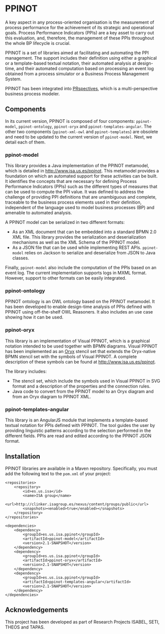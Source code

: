 PPINOT
======

A key aspect in any process-oriented organisation is the measurement of process performance for the achievement of its
strategic and operational goals. Process Performance Indicators (PPIs) are a key asset to carry out this evaluation,
and, therefore, the management of these PPIs throughout the whole BP lifecycle is crucial.

PPINOT is a set of libraries aimed at facilitating and automating the PPI management. The support includes their
definition using either a graphical or a template-based textual notation, their automated analysis at design-time, and
their automated computation based on processing an event log obtained from a process simulator or a Business Process
Management System.

PPINOT has been integrated into [PRspectives](http://github.com/isa-group/prspectives), which is a multi-perspective
business process modeler.

Components
----------

In its current version, PPINOT is composed of four components: `ppinot-model`, `ppinot-ontology`, `ppinot-oryx` and
`ppinot-templates-angular`. The other two components (`ppinot-xml-owl` and `ppinot-templates`) are obsolete and need
to be updated to the current version of `ppinot-model`. Next, we detail each of them.

### ppinot-model ###

This library provides a Java implementation of the PPINOT metamodel, which is detailed in http://www.isa.us.es/ppinot.
This metamodel provides a foundation on which an automated support for these activities can be built. It identifies the
concepts that are necessary for defining Process Performance Indicators (PPIs) such as the different types of measures
that can be used to compute the PPI value. It was defined to address the challenge of providing PPI definitions that
are unambiguous and complete, traceable to the business process elements used in their definition, independent of the
language used to model business processes (BP) and amenable to automated analysis.

A PPINOT model can be serialized in two different formats:
* As an XML document that can be embedded into a standard BPMN 2.0 XML file. This library provides the serialization and
deserialization mechanisms as well as the XML Schema of the PPINOT model.
* As a JSON file that can be used while implementing REST APIs. `ppinot-model` relies on Jackson to serialize and
deserialize from JSON to Java classes.

Finally, `ppinot-model` also include the computation of the PPIs based on an event log. The current implementation
supports logs in MXML format. However, support to other formats can be easily integrated.

### ppinot-ontology ###

PPINOT ontology is an OWL ontology based on the PPINOT metamodel. It has been developed to enable design-time analysis
of PPIs defined with PPINOT using off-the-shelf OWL Reasoners. It also includes an use case showing how it can be used.

### ppinot-oryx ###

This library is an implementation of Visual PPINOT, which is a graphical notation intended to be used together with
BPMN diagrams. Visual PPINOT has been implemented as an [Oryx](http://bpt.hpi.uni-potsdam.de/Oryx) stencil set that
extends the Oryx-native BPMN stencil set with the symbols of Visual PPINOT. A complete description of these symbols can
be found at <http://www.isa.us.es/ppinot>.

The library includes:
* The stencil set, which include the symbols used in Visual PPINOT in SVG format and a description of the properties and
the connection rules.
* Java code to convert from the PPINOT model to an Oryx diagram and from an Oryx diagram to PPINOT XML.

### ppinot-templates-angular ###

This library is an AngularJS module that implements a template-based textual notation for PPIs defined with PPINOT. The
tool guides the user by providing linguistic patterns according to the selection performed in the different fields.
PPIs are read and edited according to the PPINOT JSON format.

Installation
------------

PPINOT libraries are available in a Maven repository. Specifically, you must add the following text to the `pom.xml`
of your project:

```
<repositories>
    <repository>
        <id>es.us.isa</id>
        <name>ISA group</name>
        <url>http://clinker.isagroup.es/nexus/content/groups/public</url>
        <snapshots><enabled>true</enabled></snapshots>
    </repository>
</repositories>

<dependencies>
    <dependency>
        <groupId>es.us.isa.ppinot</groupId>
        <artifactId>ppinot-model</artifactId>
        <version>2.1-SNAPSHOT</version>
    </dependency>
    <dependency>
        <groupId>es.us.isa.ppinot</groupId>
        <artifactId>ppinot-oryx</artifactId>
        <version>2.1-SNAPSHOT</version>
    </dependency>
    <dependency>
        <groupId>es.us.isa.ppinot</groupId>
        <artifactId>ppinot-templates-angular</artifactId>
        <version>2.1-SNAPSHOT</version>
    </dependency>
</dependencies>
```

Acknowledgements
----------------
This project has been developed as part of Research Projects ISABEL, SETI, THEOS and TAPAS.
